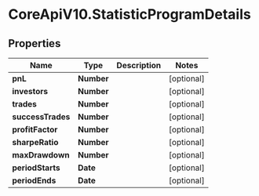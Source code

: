 # CoreApiV10.StatisticProgramDetails

## Properties
Name | Type | Description | Notes
------------ | ------------- | ------------- | -------------
**pnL** | **Number** |  | [optional] 
**investors** | **Number** |  | [optional] 
**trades** | **Number** |  | [optional] 
**successTrades** | **Number** |  | [optional] 
**profitFactor** | **Number** |  | [optional] 
**sharpeRatio** | **Number** |  | [optional] 
**maxDrawdown** | **Number** |  | [optional] 
**periodStarts** | **Date** |  | [optional] 
**periodEnds** | **Date** |  | [optional] 


